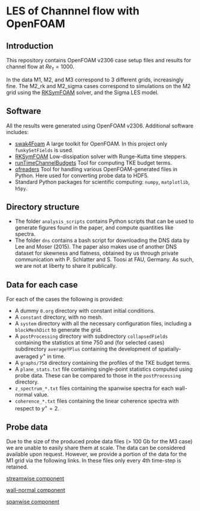 # LES of Channnel flow with OpenFOAM

## Introduction

This repository contains OpenFOAM v2306 case setup files and results for channel
flow at $Re_\tau = 1000$. 

In the data M1, M2, and M3 correspond to 3 different grids, increasingly fine.
The M2_rk and M2_sigma cases correspond to simulations on the M2 grid using the
[RKSymFOAM](https://github.com/janneshopman/RKSymFoam) solver, and the Sigma LES
model.

## Software

All the results were generated using OpenFOAM v2306. Additional software
includes:

- [swak4Foam](https://sourceforge.net/p/openfoam-extend/swak4Foam) A large
toolkit for OpenFOAM. In this project only `funkySetFields` is used.
- [RKSymFOAM](https://github.com/janneshopman/RKSymFoam) Low-dissipation solver
  with Runge-Kutta time steppers.
- [runTimeChannelBudgets](https://github.com/janneshopman/runTimeChannelBudgets)
  Tool for computing TKE budget terms.
- [ofreaders](https://gitlab.com/chalmers-marine-technology/ofreaders/) Tool for
handling various OpenFOAM-generated files in Python. Here used for converting
probe data to HDF5.
- Standard Python packages for scientific computing: `numpy`, `matplotlib`,
`h5py`.

## Directory structure

- The folder `analysis_scripts` contains Python scripts that can be used to generate
figures found in the paper, and compute quantities like spectra.
- The folder `dns` contains a bash script for downloading the DNS data by Lee
and Moser (2015). The paper also makes use of another DNS dataset for skewness and
flatness, obtained by us through private communication with P. Schlatter and S.
Toosi at FAU, Germany. As such, we are not at liberty to share it publically.

## Data for each case

For each of the cases the following is provided:

- A dummy `0.org` directory with constant initial conditions.
- A `constant` directory, with no mesh.
- A `system` directory with all the necessary configuration files, including a
  `blockMeshDict` to generate the grid.
- A `postProcessing` directory with subdirectory `collapsedFields` containing
  the statistics at time 750 and (for selected cases) subdirectory
  `averageYPlus` containing the development of spatially-averaged $y^+$ in time.
- A `graphs/750` directory containing the profiles of the TKE budget terms.  
- A `plane_stats.txt` file containing single-point statistics computed using
  probe data. These can be compared to those in the `postProcessing` directory.
- `z_spectrum_*.txt` files containing the spanwise spectra for each wall-normal
  value.
- `coherence_*.txt` files containing the linear coherence spectra with respect
  to $y^+ = 2$.


## Probe data

Due to the size of the produced probe data files (> 100 Gb for the M3 case) we
are unable to easily share them at scale.
The data can be considered available upon request.
However, we provide a portion of the data for the M1 grid via the following
links.
In these files only every 4th time-step is retained.

[streamwise component](https://u.pcloud.link/publink/show?code=XZg7AF5ZVzj67WwapIu4kM4GRPwY859RflfX)

[wall-normal component](https://u.pcloud.link/publink/show?code=XZqJAF5ZmctdvgfsfdX5ny99q4RFyFnesxTk)

[spanwise component](https://u.pcloud.link/publink/show?code=XZAJAF5Zrkd0e60GXdY2DOpMsrppn7UfnLh7)




